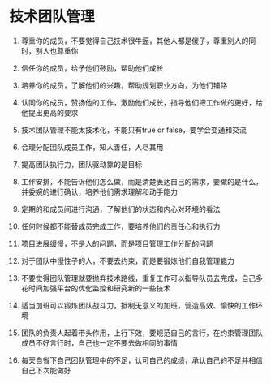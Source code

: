 # 技术团队管理


1. 尊重你的成员，不要觉得自己技术很牛逼，其他人都是傻子，尊重别人的同时，别人也尊重你

2. 信任你的成员，给予他们鼓励，帮助他们成长

3. 培养你的成员，了解他们的兴趣，帮助规划职业方向，为他们铺路

4. 认同你的成员，赞扬他的工作，激励他们成长，指导他们把工作做的更好，给他提出更高的要求

5. 技术团队管理不能太技术化，不能只有true or false，要学会变通和交流

6. 合理分配团队成员工作，知人善任，人尽其用

7. 提高团队执行力，团队驱动靠的是目标

8. 工作安排，不能告诉他们怎么做，而是清楚表达自己的需求，要做的是什么，并委婉的进行确认，培养他们需求理解和动手能力

9. 定期的和成员间进行沟通，了解他们的状态和内心对环境的看法

10. 任何时候都不能替成员完成工作，要培养他们的责任心和执行力

11. 项目进展缓慢，不是人的问题，而是项目管理工作分配的问题

12. 对于团队中慢性子的人，不要去约束，而是要锻炼他们自我管理能力

13. 不要觉得团队管理就要抛弃技术路线，重复工作可以指导队员去完成，自己多花时间加强平台的优化监控和研究新的一些技术

14. 适当加班可以锻炼团队战斗力，抵制无意义的加班，营造高效、愉快的工作环境

15. 团队的负责人起着带头作用，上行下效，要规范自己的言行，在约束管理团队成员不好言行时，自己也一定不要去做相同的事情

16. 每天自省下自己团队管理中的不足，认可自己的成绩，承认自己的不足并相信自己下次能做好